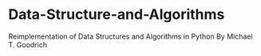 # Data-Structure-and-Algorithms
Reimplementation of Data Structures and Algorithms in Python By Michael T. Goodrich
